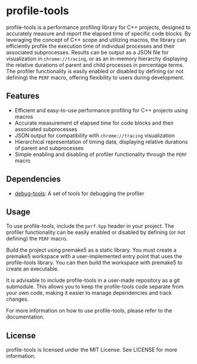 # profile-tools

profile-tools is a performance profiling library for C++ projects, designed to accurately measure and report the elapsed time of specific code blocks. By leveraging the concept of C++ scope and utilizing macros, the library can efficiently profile the execution time of individual processes and their associated subprocesses. Results can be output as a JSON file for visualization in `chrome://tracing`, or as an in-memory hierarchy displaying the relative durations of parent and child processes in percentage terms. The profiler functionality is easily enabled or disabled by defining (or not defining) the `PERF` macro, offering flexibility to users during development.

## Features

- Efficient and easy-to-use performance profiling for C++ projects using macros
- Accurate measurement of elapsed time for code blocks and their associated subprocesses
- JSON output for compatibility with `chrome://tracing` visualization
- Hierarchical representation of timing data, displaying relative durations of parent and subprocesses
- Simple enabling and disabling of profiler functionality through the `PERF` macro

## Dependencies

- [debug-tools](https://github.com/Ismael99Bueno/debug-tools): A set of tools for debugging the profiler

## Usage

To use profile-tools, include the `perf.hpp` header in your project. The profiler functionality can be easily enabled or disabled by defining (or not defining) the `PERF` macro.

Build the project using premake5 as a static library. You must create a premake5 workspace with a user-implemented entry point that uses the profile-tools library. You can then build the workspace with premake5 to create an executable.

It is advisable to include profile-tools in a user-made repository as a git submodule. This allows you to keep the profile-tools code separate from your own code, making it easier to manage dependencies and track changes.

For more information on how to use profile-tools, please refer to the documentation.

## License

profile-tools is licensed under the MIT License. See LICENSE for more information.
